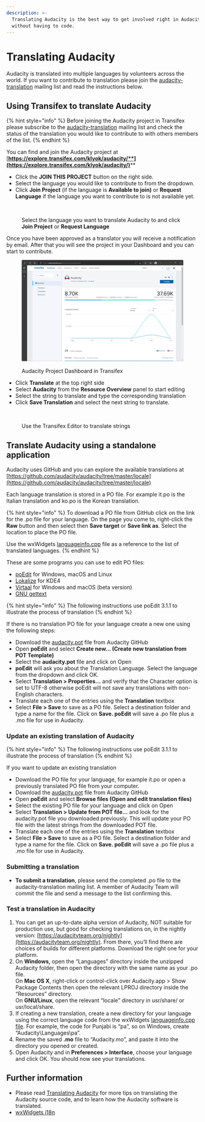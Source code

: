 ```yaml
---
description: >-
  Translating Audacity is the best way to get involved right in Audacity's UI
  without having to code.
---
```


# Translating Audacity

Audacity is translated into multiple languages by volunteers across the world.  If you want to  contribute to translation please join the [audacity-translation](https://sourceforge.net/projects/audacity/lists/audacity-translation) mailing list and read the instructions below.

## Using Transifex to translate Audacity

{% hint style="info" %}
Before joining the Audacity project in Transifex please subscribe to the [audacity-translation](https://sourceforge.net/projects/audacity/lists/audacity-translation) mailing list and check the status of the translation you would like to contribute to with others members of the list.
{% endhint %}

You can find and join the Audacity project at [**https://explore.transifex.com/klyok/audacity/**](https://explore.transifex.com/klyok/audacity/)****

* Click the **JOIN THIS PROJECT** button on the right side.
* Select the language you would like to contribute to from the dropdown.
* Click **Join Project** (if the language is **Available to join)** or **Request Language** if the language you want to contribute to is not available yet.

<figure><img src="../../.gitbook/assets/Join Audacity Project Transifex.gif" alt=""><figcaption><p>Select the language you want to translate Audacity to and click <strong>Join Project</strong> or <strong>Request Language</strong></p></figcaption></figure>

Once you have been approved as a translator you will receive a notification by email.  After that you will see the project in your Dashboard and you can start to contribute.

<figure><img src="../../.gitbook/assets/Audacity Project Dashboard Transifex" alt=""><figcaption><p>Audacity Project Dashboard in Transifex</p></figcaption></figure>

* Click **Translate** at the top right side
* Select **Audacity** from the **Resource Overview** panel to start editing
* Select the string to translate and type the corresponding translation
* Click **Save Translation** and select the next string to translate.

<figure><img src="../../.gitbook/assets/Recording #57.gif" alt=""><figcaption><p>Use the Transifex Editor to translate strings</p></figcaption></figure>

## Translate Audacity using a standalone application

Audacity uses GitHub and you can explore the available translations at [https://github.com/audacity/audacity/tree/master/locale](https://github.com/audacity/audacity/tree/master/locale)

Each language translation is stored in a PO file. For example it.po is the Italian translation and ko.po is the Korean translation.

{% hint style="info" %}
To download a PO file from GitHub click on the link for the .po file for your language. On the page you come to, right-click the **Raw** button and then select then **Save target** or **Save link as**. Select the location to place the PO file.

Use the wxWidgets [languageinfo.cpp](https://github.com/wxWidgets/wxWidgets/blob/WX\_3\_0\_BRANCH/src/common/languageinfo.cpp) file as a reference to the list of translated languages.
{% endhint %}

These are some programs you can use to edit PO files:

* [poEdit](https://poedit.net/) for Windows, macOS and Linux
* [Lokalize](http://userbase.kde.org/Lokalize) for KDE4
* [Virtaal](http://virtaal.translatehouse.org/index.html) for Windows and macOS (beta version)
* [GNU gettext](http://www.gnu.org/software/gettext/)

{% hint style="info" %}
The following instructions use poEdit 3.1.1 to illustrate the process of translation
{% endhint %}

If there is no translation PO file for your language create a new one using the following steps:&#x20;

* Download the [audacity.pot](https://github.com/audacity/audacity/blob/master/locale/audacity.pot) file from Audacity GitHub
* Open **poEdit** and select **Create new... (Create new translation from POT Template)**
* Select the **audacity.pot** file and click on Open
* **poEdit** will ask you about the Translation Language. Select the language from the dropdown and click OK.
* Select **Translation > Properties...** and verify that the Character option is set to UTF-8 otherwise poEdit will not save any translations with non-English characters.
* Translate each one of the entries using the **Translation** textbox
* Select **File > Save** to save as a PO file.  Select a destination folder and type a name for the file. Click on **Save.  poEdit** will save a .po file plus a .mo file for use in Audacity.

### Update an existing translation of Audacity

{% hint style="info" %}
The following instructions use poEdit 3.1.1 to illustrate the process of translation
{% endhint %}

If you want to update an existing translation

* Download the PO file for your language, for example it.po or open a previously translated PO file from your computer.
* Download the [audacity.pot](https://github.com/audacity/audacity/blob/master/locale/audacity.pot) file from Audacity GitHub
* Open **poEdit** and select **Browse files (Open and edit translation files)**
* Select the existing PO file for your language and click on Open
* Select **Translation > Update from POT file...** and look for the audacity.pot file you downloaded previously.  This will update your PO file with the latest strings from the downloaded POT file.
* Translate each one of the entries using the **Translation** textbox
* Select **File > Save** to save as a PO file.  Select a destination folder and type a name for the file. Click on **Save.  poEdit** will save a .po file plus a .mo file for use in Audacity.

### Submitting a translation

* **To submit a translation**, please send the completed .po file to the audacity-translation mailing list. A member of Audacity Team will commit the file and send a message to the list confirming this.

### **Test a translation in Audacity**

1. You can get an up-to-date alpha version of Audacity, NOT suitable for production use, but good for checking translations on, in the nightly version: [https://audacityteam.org/nightly](https://audacityteam.org/nightly).  From there, you’ll find there are choices of builds for different platforms. Download the right one for your platform.
2. On **Windows,** open the “Languages” directory inside the unzipped Audacity folder, then open the directory with the same name as your .po file. \
   On **Mac OS X**, right-click or control-click over Audacity.app > Show Package Contents then open the relevant LPROJ directory inside the “Resources” directory. \
   On **GNU/Linux**, open the relevant “locale” directory in usr/share/ or usr/local/share.
3. If creating a new translation, create a new directory for your language using the correct language code from the wxWidgets [languageinfo.cpp file](https://github.com/wxWidgets/wxWidgets/blob/WX\_3\_0\_BRANCH/src/common/languageinfo.cpp). For example, the code for Punjabi is “pa”, so on Windows, create “Audacity\Languages\pa”.
4. Rename the saved **.mo** file to “Audacity.mo”, and paste it into the directory you opened or created.
5. Open Audacity and in **Preferences > Interface**, choose your language and click OK. You should now see your translations.

## **Further information**

* Please read [Translating Audacity](http://wiki.audacityteam.org/index.php?title=For\_Translators) for more tips on translating the Audacity source code, and to learn how the Audacity software is translated.
* [wxWidgets i18n](https://www.wxwidgets.org/about/translations/)

